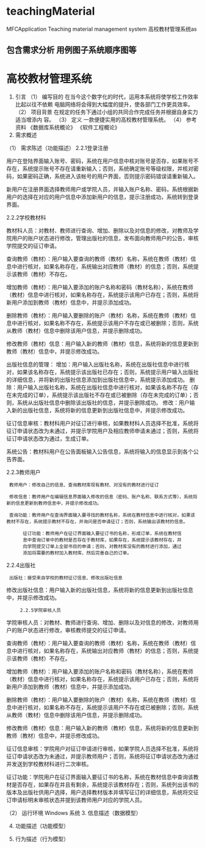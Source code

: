 # teachingMaterial
MFCApplication Teaching material management system 高校教材管理系统as
## 包含需求分析 用例图子系统顺序图等
# 高校教材管理系统
1.	引言
（1）	编写目的
               在当今这个数字化的时代，运用本系统将使学校工作效率比起以往不依赖
           电脑网络将会得到大幅度的提升，使各部门工作更具效率。
（2）	项目背景
               在规定的任务下通过小组的共同合作完成任务并根据自身实力适当增添内
           容。
（3）	定义
           一款便捷实用的高校教材管理系统。
（4）	参考资料
           《数据库系统概论》 《软件工程概论》
2.	需求概述
            
（1）	需求陈述（功能描述）
2.2.1登录注册

用户在登陆界面输入账号、密码，系统在用户信息中核对账号是否存，如果账号不存在，系统提示账号不存在请重新输入；否则，系统确定账号等级权限，并核对密码，如果密码正确，系统进入该帐号的用户界面，否则提示密码错误请重新输入。

新用户在注册界面选择教师用户或学院人员，并输入账户名称、密码，系统根据新用户的选择在对应的用户信息中添加新用户的信息，提示注册成功，系统转到登录界面。

2.2.2学校教材科

教材科人员：对教材、教师进行查询、增加、删除以及对信息的修改，对教师及学院用户的账户状态进行修改，管理出版社的信息，发布面向教师用户的公告，审核学院提交的征订申请。

查询教师（教材）：用户输入要查询的教师（教材）名称，系统在教师（教材）信息中进行核对，如果名称存在，系统输出对应教师（教材）的信息；否则，系统提示该教师（教材）不存在。

增加教师（教材）：用户输入要添加的账户名称和密码（教材名称），系统在教师（教材）信息中进行核对，如果名称存在，系统提示该用户已存在；否则，系统将新用户添加到教师（教材）信息中，并提示添加成功。

删除教师（教材）：用户输入要删除的账户（教材）名称，系统在教师（教材）信息中进行核对，如果名称不存在，系统提示该用户不存在或已被删除；否则，系统从教师（教材）信息中删除该用户信息，并提示删除成功。

修改教师（教材）信息：用户输入新的教师（教材）信息，系统将新的信息更新到教师（教材）信息中，并提示修改成功。

出版社信息的管理：
增加：用户输入出版社名称，系统在出版社信息中进行核对，如果该名称存在，系统提示该出版社已存在；否则，系统提示用户输入出版社的详细信息，并将新的出版社信息添加到出版社信息中，系统提示添加成功。
删除：用户输入出版社名称，系统在出版社信息中进行核对，如果该名称不存在（存在未完成的订单），系统提示该出版社不存在或已被删除（存在未完成的订单）；否则，系统从出版社信息中删除该出版社的信息，并提示删除成功。
修改：用户输入新的出版社信息，系统将新的信息更新到出版社信息中，并提示修改成功。

征订信息审核：教材科用户对征订进行审核，如果教材科人员选择不批准，系统将征订申请状态改为未通过，并提示学院用户及相应教师申请未通过；否则，系统将征订申请状态改为通过，生成订单。

系统公告：教材科用户在公告面板输入公告信息，系统将输入的信息显示到各个公告界面。

2.2.3教师用户

     教师用户：修改自己的信息、查询教材库现有教材、对没有的教材进行征订

     修改信息：教师用户在编辑信息界面输入修改的信息（密码、账户名称、联系方式等），系统将新的信息更新到教师信息中，并提示修改成功。

     查询功能：教师用户在查询界面输入要寻找的教材名称，系统在教材信息中进行核对，如果该教材不存在，系统提示教材不存在，并询问是否申请征订；否则，系统输出该教材的信息。

          征订功能：教师用户在征订界面输入要征订书的名称，形成订单，系统在教材信
          息中查询订单中的教材是否存在于教材库，如果存在，系统提示该教材存在，并
          向学院提交订单上全部书目的申请；否则，对教材库没有的教材进行添加，通过
          添加将需要的教材加入教材库，然后完善自己的订单。

2.2.4出版社

     出版社：接受来自学校的教材征订信息、修改出版社信息

修改出版社信息：用户输入新的出版社信息，系统将新的信息更新到出版社信息中，并提示修改成功。

         2.2.5学院审核人员

学院审核人员：对教材、教师进行查询、增加、删除以及对信息的修改，对教师用户的账户状态进行修改，审核教师提交的征订申请。

查询教师（教材）：用户输入要查询的教师（教材）名称，系统在教师（教材）信息中进行核对，如果名称存在，系统输出对应教师（教材）的信息；否则，系统提示该教师（教材）不存在。

增加教师（教材）：用户输入要添加的账户名称和密码（教材名称），系统在教师（教材）信息中进行核对，如果名称存在，系统提示该用户已存在；否则，系统将新用户添加到教师（教材）信息中，并提示添加成功。

删除教师（教材）：用户输入要删除的账户（教材）名称，系统在教师（教材）信息中进行核对，如果名称不存在，系统提示该用户不存在或已被删除；否则，系统从教师（教材）信息中删除该用户信息，并提示删除成功。

修改教师（教材）信息：用户输入新的教师（教材）信息，系统将新的信息更新到教师（教材）信息中，并提示修改成功。

征订信息审核：学院用户对征订申请进行审核，如果学院人员选择不批准，系统将征订申请状态改为未通过，并提示教师用户；否则，系统将征订申请状态改为通过并发送到学校教材科进行二次审核。

征订功能：学院用户在征订界面输入要征订书的名称，系统在教材信息中查询该教材是否存在，如果存在并且有剩余，系统提示该教材存在；否则，系统列出该书的版本及出版社供用户选择，用户选择教材版本并填写征订的详细信息，系统将交征订申请标明未审核状态并提到该教师用户对应的学院人员。


（2）	运行环境
       Windows 系统
3.	信息描述（数据模型）
 


4.	功能描述（功能模型）
 


5.	行为描述（行为模型）


 

